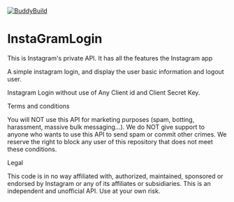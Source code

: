 [![BuddyBuild](https://dashboard.buddybuild.com/api/statusImage?appID=59a5941d38d62600013ba987&branch=master&build=latest)](https://dashboard.buddybuild.com/apps/59a5941d38d62600013ba987/build/latest?branch=master)

# InstaGramLogin

This is Instagram's private API. It has all the features the Instagram app

A simple instagram login, and display the user basic information and logout user.

Instagram Login without use of Any Client id and Client Secret Key.

Terms and conditions

You will NOT use this API for marketing purposes (spam, botting, harassment, massive bulk messaging...).
We do NOT give support to anyone who wants to use this API to send spam or commit other crimes.
We reserve the right to block any user of this repository that does not meet these conditions.

Legal

This code is in no way affiliated with, authorized, maintained, sponsored or endorsed by Instagram or any of its affiliates or subsidiaries. This is an independent and unofficial API. Use at your own risk.
